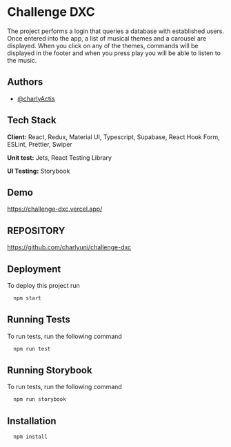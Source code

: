 
# Challenge DXC

The project performs a login that queries a database with established users.
Once entered into the app, a list of musical themes and a carousel are displayed. When you click on any of the themes, commands will be displayed in the footer and when you press play you will be able to listen to the music.

## Authors

- [@charlyActis](https://www.linkedin.com/in/carlosactis/)


## Tech Stack

**Client:** React, Redux, Material UI, Typescript, Supabase, React Hook Form, ESLint, Prettier, Swiper

**Unit test:** Jets, React Testing Library

**UI Testing:** Storybook


## Demo

https://challenge-dxc.vercel.app/

## REPOSITORY

https://github.com/charlyuni/challenge-dxc

## Deployment

To deploy this project run

```bash
  npm start
```


## Running Tests

To run tests, run the following command

```bash
  npm run test
```

## Running Storybook

To run tests, run the following command

```bash
  npm run storybook
```


## Installation

```bash
  npm install
  
```